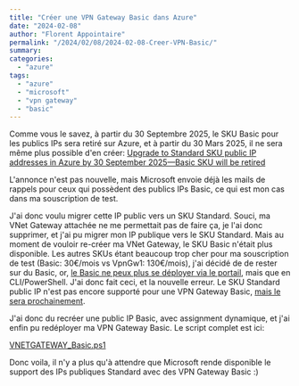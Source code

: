 ```yaml
---
title: "Créer une VPN Gateway Basic dans Azure"
date: "2024-02-08"
author: "Florent Appointaire"
permalink: "/2024/02/08/2024-02-08-Creer-VPN-Basic/"
summary: 
categories: 
  - "azure"
tags:
  - "azure"
  - "microsoft"
  - "vpn gateway"
  - "basic"
---
```


Comme vous le savez, à partir du 30 Septembre 2025, le SKU Basic pour les publics IPs sera retiré sur Azure, et à partir du 30 Mars 2025, il ne sera même plus possible d'en créer: <a href="https://azure.microsoft.com/en-us/updates/upgrade-to-standard-sku-public-ip-addresses-in-azure-by-30-september-2025-basic-sku-will-be-retired/" target="_blank">Upgrade to Standard SKU public IP addresses in Azure by 30 September 2025—Basic SKU will be retired</a>

L'annonce n'est pas nouvelle, mais Microsoft envoie déjà les mails de rappels pour ceux qui possèdent des publics IPs Basic, ce qui est mon cas dans ma souscription de test.

J'ai donc voulu migrer cette IP public vers un SKU Standard. Souci, ma VNet Gateway attachée ne me permettait pas de faire ça, je l'ai donc supprimer, et j'ai pu migrer mon IP publique vers le SKU Standard. Mais au moment de vouloir re-créer ma VNet Gateway, le SKU Basic n'était plus disponible. Les autres SKUs étant beaucoup trop cher pour ma souscription de test (Basic: 30€/mois vs VpnGw1: 130€/mois), j'ai décidé de
de rester sur du Basic, or, <a href="https://learn.microsoft.com/en-us/azure/vpn-gateway/vpn-gateway-vpn-faq#vpn-basic" target="_blank">le Basic ne peux plus se déployer via le portail</a>, mais que en CLI/PowerShell. J'ai donc fait ceci, et la nouvelle erreur. Le SKU Standard public IP n'est pas encore supporté pour une VPN Gateway Basic, <a href="https://learn.microsoft.com/en-us/azure/vpn-gateway/vpn-gateway-vpn-faq#is-vpn-gateway-basic-sku-retiring-as-well-" target="_blank">mais le sera prochainement</a>.

J'ai donc du recréer une public IP Basic, avec assignment dynamique, et j'ai enfin pu redéployer ma VPN Gateway Basic. Le script complet est ici:

<a href="https://github.com/Flodu31/Flodu31.github.io/blob/master/assets/images/2024/VNETGATEWAY_Basic.ps1" target="_blank">VNETGATEWAY_Basic.ps1</a>

Donc voila, il n'y a plus qu'à attendre que Microsoft rende disponible le support des IPs publiques Standard avec des VPN Gateway Basic :)